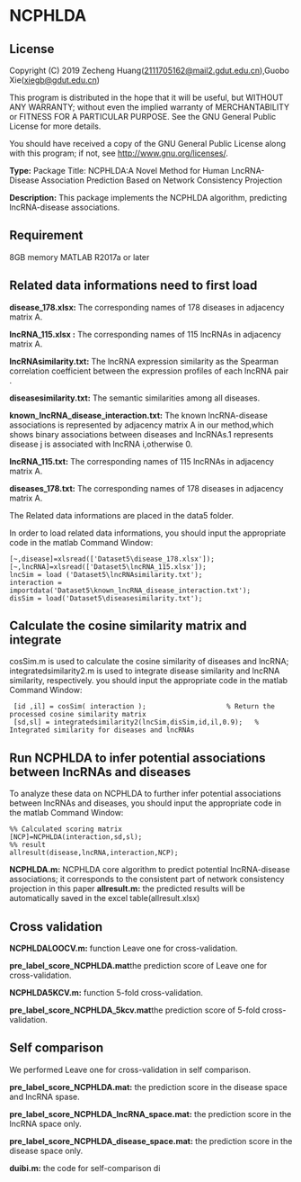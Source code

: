 # NCPHLDA
## License
Copyright (C) 2019 Zecheng Huang(2111705162@mail2.gdut.edu.cn),Guobo Xie(xiegb@gdut.edu.cn)


This program is distributed in the hope that it will be useful, but WITHOUT ANY WARRANTY; without even the implied warranty of MERCHANTABILITY or FITNESS FOR A PARTICULAR PURPOSE. See the GNU General Public License for more details.

You should have received a copy of the GNU General Public License along with this program; if not, see http://www.gnu.org/licenses/.

**Type:** Package Title: NCPHLDA:A Novel Method for Human LncRNA-Disease Association Prediction Based on Network Consistency Projection

**Description:** This package implements the NCPHLDA algorithm, predicting lncRNA-disease associations.


## Requirement
8GB memory
MATLAB R2017a or later

## Related data informations need to first load 

**disease_178.xlsx:** The corresponding names of 178 diseases in adjacency matrix A.   
 
**lncRNA_115.xlsx :** The corresponding names of 115 lncRNAs in adjacency matrix A. 

**lncRNAsimilarity.txt:** The lncRNA expression similarity as the Spearman correlation coefficient between the expression profiles of each lncRNA pair . 

**diseasesimilarity.txt:** The semantic similarities among all diseases.

**known_lncRNA_disease_interaction.txt:** The known lncRNA-disease associations is represented by adjacency matrix A in our method,which shows binary associations between diseases and lncRNAs.1 represents disease j is associated with lncRNA i,otherwise 0.

**lncRNA_115.txt:** The corresponding names of 115 lncRNAs in adjacency matrix A.

**diseases_178.txt:** The corresponding names of 178 diseases in adjacency matrix A.

The Related data informations are placed in the data5 folder.

In order to load related data informations, you should input the appropriate code in the matlab Command Window:

```
[~,disease]=xlsread(['Dataset5\disease_178.xlsx']);
[~,lncRNA]=xlsread(['Dataset5\lncRNA_115.xlsx']);
lncSim = load ('Dataset5\lncRNAsimilarity.txt');
interaction = importdata('Dataset5\known_lncRNA_disease_interaction.txt');
disSim = load('Dataset5\diseasesimilarity.txt');
```

##  Calculate the cosine similarity matrix and integrate 
cosSim.m is used to calculate the cosine similarity of diseases and lncRNA;
integratedsimilarity2.m is used to integrate disease similarity and lncRNA similarity, respectively.
you should input the appropriate code in the matlab Command Window:
```
 [id ,il] = cosSim( interaction );                    % Return the processed cosine similarity matrix
 [sd,sl] = integratedsimilarity2(lncSim,disSim,id,il,0.9);   % Integrated similarity for diseases and lncRNAs
```

## Run NCPHLDA to infer potential associations between lncRNAs and diseases

To analyze these data on NCPHLDA to further infer potential associations between lncRNAs and diseases, you should input the appropriate code in the matlab Command Window:

```
%% Calculated scoring matrix
[NCP]=NCPHLDA(interaction,sd,sl);
%% result
allresult(disease,lncRNA,interaction,NCP);
```

**NCPHLDA.m:** NCPHLDA core algorithm to predict potential lncRNA-disease associations; it corresponds to the consistent part of network  consistency projection in this paper
**allresult.m:** the predicted results will be automatically saved in the excel table(allresult.xlsx)


## Cross validation

**NCPHLDALOOCV.m:** function Leave one for cross-validation. 

**pre_label_score_NCPHLDA.mat**the prediction score of Leave one for cross-validation.

**NCPHLDA5KCV.m:** function 5-fold cross-validation.

**pre_label_score_NCPHLDA_5kcv.mat**the prediction score of 5-fold cross-validation.

## Self comparison
We performed  Leave one for cross-validation in self comparison.

**pre_label_score_NCPHLDA.mat:** the prediction score in the disease space and lncRNA spase.

**pre_label_score_NCPHLDA_lncRNA_space.mat:** the prediction score in the lncRNA space only.

**pre_label_score_NCPHLDA_disease_space.mat:** the prediction score in the disease space only.

**duibi.m:** the code for self-comparison di
